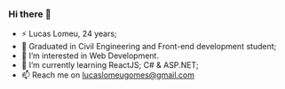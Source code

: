 ### Hi there 👋

- ⚡ Lucas Lomeu, 24 years;
- 🔭 Graduated in Civil Engineering and Front-end development student;
- 👀 I’m interested in Web Development.
- 🌱 I’m currently learning ReactJS; C# & ASP.NET;
- 📫 Reach me on lucaslomeugomes@gmail.com
